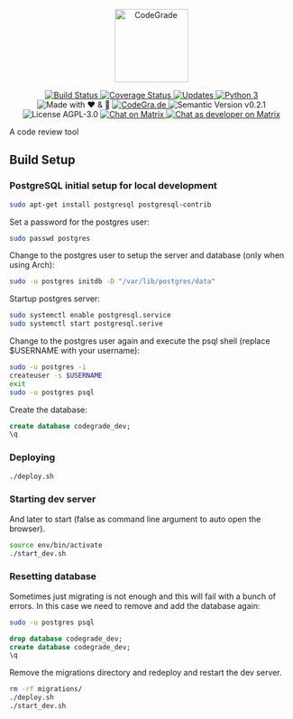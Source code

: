 <p align="center"
  <a href="https://codegra.de">
    <img src="https://codegra.de/static/img/codegrade-inv.svg" alt="CodeGrade" height="130">
  </a>
</p>
<p align="center">
  <a href="https://travis-ci.org/CodeGra-de/CodeGra.de">
    <img src="https://travis-ci.org/CodeGra-de/CodeGra.de.svg?branch=master"
      alt="Build Status">
  </a>
  <a href="https://coveralls.io/github/CodeGra-de/CodeGra.de?branch=master">
    <img src="https://coveralls.io/repos/github/CodeGra-de/CodeGra.de/badge.svg?branch=master"
      alt="Coverage Status">
  </a>
  <a href="https://pyup.io/repos/github/CodeGra-de/CodeGra.de/">
    <img src="https://pyup.io/repos/github/CodeGra-de/CodeGra.de/shield.svg"
      alt="Updates">
  </a>
  <a href="https://pyup.io/repos/github/CodeGra-de/CodeGra.de/">
    <img src="https://pyup.io/repos/github/CodeGra-de/CodeGra.de/python-3-shield.svg"
      alt="Python 3">
  </a>
  <img src="https://img.shields.io/badge/style-%E2%9D%A4%EF%B8%8F%20&%20%F0%9F%8D%BB-ff69b4.svg?label=made%20with"
    alt="Made with ❤ & ️🍻">
  <a href="https://codegra.de">
    <img src="https://img.shields.io/badge/style-CodeGra.de-blue.svg?label=website"
      alt="CodeGra.de">
  </a>
  <img src="https://img.shields.io/badge/semVer-v0.2.1-green.svg"
    alt="Semantic Version v0.2.1">
  <img src="https://img.shields.io/badge/license-AGPL--3.0-blue.svg"
    alt="License AGPL-3.0">
  <a href="https://matrix.to/#/#CodeGra.de:matrix.org">
    <img src="https://img.shields.io/badge/matrix-user-43ad8d.svg"
      alt="Chat on Matrix">
  </a>
  <a href="https://matrix.to/#/#DevCodeGra.de:matrix.org">
    <img src="https://img.shields.io/badge/matrix-dev-4e42aa.svg"
      alt="Chat as developer on Matrix">
  </a>
</p>

A code review tool

## Build Setup

### PostgreSQL initial setup for local development

```bash
sudo apt-get install postgresql postgresql-contrib
```

Set a password for the postgres user:
```bash
sudo passwd postgres
```

Change to the postgres user to setup the server and database (only when using
Arch):
```bash
sudo -u postgres initdb -D "/var/lib/postgres/data"
```

Startup postgres server:
```bash
sudo systemctl enable postgresql.service
sudo systemctl start postgresql.serive
```

Change to the postgres user again and execute the psql shell (replace $USERNAME
with your username):
```bash
sudo -u postgres -i 
createuser -s $USERNAME
exit
sudo -u postgres psql
```

Create the database:
```sql
create database codegrade_dev;
\q
```

### Deploying

```bash
./deploy.sh
```

### Starting dev server

And later to start (false as command line argument to auto open the browser).
```bash
source env/bin/activate
./start_dev.sh
```

### Resetting database

Sometimes just migrating is not enough and this will fail with a bunch of errors.
In this case we need to remove and add the database again:

```bash
sudo -u postgres psql
```

```sql
drop database codegrade_dev;
create database codegrade_dev;
\q
```

Remove the migrations directory and redeploy and restart the dev server.
```bash
rm -rf migrations/
./deploy.sh
./start_dev.sh
```
